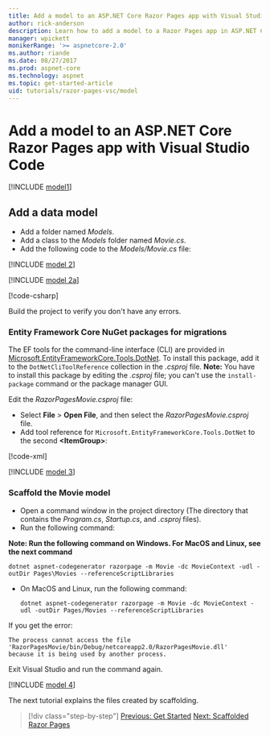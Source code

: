 ```yaml
---
title: Add a model to an ASP.NET Core Razor Pages app with Visual Studio Code
author: rick-anderson
description: Learn how to add a model to a Razor Pages app in ASP.NET Core using Visual Studio Code.
manager: wpickett
monikerRange: '>= aspnetcore-2.0'
ms.author: riande
ms.date: 08/27/2017
ms.prod: aspnet-core
ms.technology: aspnet
ms.topic: get-started-article
uid: tutorials/razor-pages-vsc/model
---
```


# Add a model to an ASP.NET Core Razor Pages app with Visual Studio Code

[!INCLUDE [model1](../../includes/RP/model1.md)]

## Add a data model

* Add a folder named *Models*.
* Add a class to the *Models* folder named *Movie.cs*.
* Add the following code to the *Models/Movie.cs* file:

[!INCLUDE [model 2](../../includes/RP/model2.md)]

[!INCLUDE [model 2a](../../includes/RP/model2a.md)]

[!code-csharp[](../../tutorials/razor-pages/razor-pages-start/sample/RazorPagesMovie/Startup.cs?name=snippet_ConfigureServices2&highlight=3-6)]

Build the project to verify you don't have any errors.

### Entity Framework Core NuGet packages for migrations

The EF tools for the command-line interface (CLI) are provided in [Microsoft.EntityFrameworkCore.Tools.DotNet](https://www.nuget.org/packages/Microsoft.EntityFrameworkCore.Tools.DotNet). To install this package, add it to the `DotNetCliToolReference` collection in the *.csproj* file. **Note:** You have to install this package by editing the *.csproj* file; you can't use the `install-package` command or the package manager GUI.

Edit the *RazorPagesMovie.csproj* file:

* Select **File** > **Open File**, and then select the *RazorPagesMovie.csproj* file.
* Add tool reference for `Microsoft.EntityFrameworkCore.Tools.DotNet` to the second **\<ItemGroup>**:

[!code-xml[](../../tutorials/razor-pages/razor-pages-start/snapshot_cli_sample/RazorPagesMovie/RazorPagesMovie.cli.csproj)]

[!INCLUDE [model 3](../../includes/RP/model3.md)]

<a name="scaffold"></a>
### Scaffold the Movie model

* Open a command window in the project directory (The directory that contains the *Program.cs*, *Startup.cs*, and *.csproj* files).
* Run the following command:

**Note: Run the following command on Windows. For MacOS and Linux, see the next command**

  ```console
  dotnet aspnet-codegenerator razorpage -m Movie -dc MovieContext -udl -outDir Pages\Movies --referenceScriptLibraries
  ```

* On MacOS and Linux, run the following command:

  ```console
  dotnet aspnet-codegenerator razorpage -m Movie -dc MovieContext -udl -outDir Pages/Movies --referenceScriptLibraries
  ```

If you get the error:
  ```
  The process cannot access the file 
 'RazorPagesMovie/bin/Debug/netcoreapp2.0/RazorPagesMovie.dll' 
  because it is being used by another process.
  ```

Exit Visual Studio and run the command again.

[!INCLUDE [model 4](../../includes/RP/model4.md)]

The next tutorial explains the files created by scaffolding.

> [!div class="step-by-step"]
> [Previous: Get Started](xref:tutorials/razor-pages-vsc/razor-pages-start)
> [Next: Scaffolded Razor Pages](xref:tutorials/razor-pages-vsc/page)
